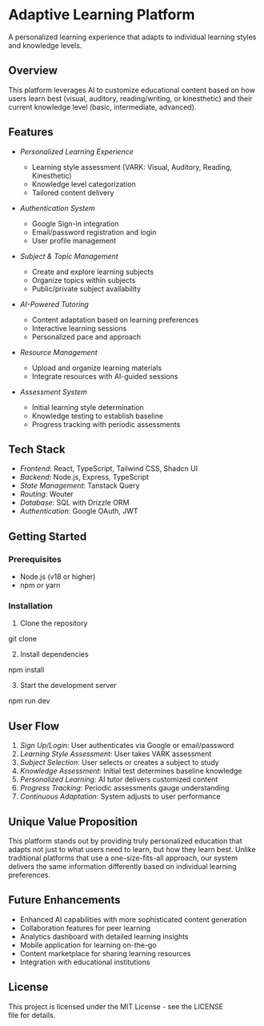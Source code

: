 # Adaptive Learning Platform

A personalized learning experience that adapts to individual learning styles and knowledge levels.

## Overview

This platform leverages AI to customize educational content based on how users learn best (visual, auditory, reading/writing, or kinesthetic) and their current knowledge level (basic, intermediate, advanced).

## Features

- *Personalized Learning Experience*
  - Learning style assessment (VARK: Visual, Auditory, Reading, Kinesthetic)
  - Knowledge level categorization
  - Tailored content delivery

- *Authentication System*
  - Google Sign-in integration
  - Email/password registration and login
  - User profile management

- *Subject & Topic Management*
  - Create and explore learning subjects
  - Organize topics within subjects
  - Public/private subject availability

- *AI-Powered Tutoring*
  - Content adaptation based on learning preferences
  - Interactive learning sessions
  - Personalized pace and approach

- *Resource Management*
  - Upload and organize learning materials
  - Integrate resources with AI-guided sessions

- *Assessment System*
  - Initial learning style determination
  - Knowledge testing to establish baseline
  - Progress tracking with periodic assessments

## Tech Stack

- *Frontend*: React, TypeScript, Tailwind CSS, Shadcn UI
- *Backend*: Node.js, Express, TypeScript
- *State Management*: Tanstack Query
- *Routing*: Wouter
- *Database*: SQL with Drizzle ORM
- *Authentication*: Google OAuth, JWT

## Getting Started

### Prerequisites
- Node.js (v18 or higher)
- npm or yarn

### Installation

1. Clone the repository

git clone <repository-url>


2. Install dependencies

npm install


3. Start the development server

npm run dev




## User Flow

1. *Sign Up/Login*: User authenticates via Google or email/password
2. *Learning Style Assessment*: User takes VARK assessment
3. *Subject Selection*: User selects or creates a subject to study
4. *Knowledge Assessment*: Initial test determines baseline knowledge
5. *Personalized Learning*: AI tutor delivers customized content
6. *Progress Tracking*: Periodic assessments gauge understanding
7. *Continuous Adaptation*: System adjusts to user performance

## Unique Value Proposition

This platform stands out by providing truly personalized education that adapts not just to what users need to learn, but how they learn best. Unlike traditional platforms that use a one-size-fits-all approach, our system delivers the same information differently based on individual learning preferences.

## Future Enhancements

- Enhanced AI capabilities with more sophisticated content generation
- Collaboration features for peer learning
- Analytics dashboard with detailed learning insights
- Mobile application for learning on-the-go
- Content marketplace for sharing learning resources
- Integration with educational institutions

## License

This project is licensed under the MIT License - see the LICENSE file for details.
